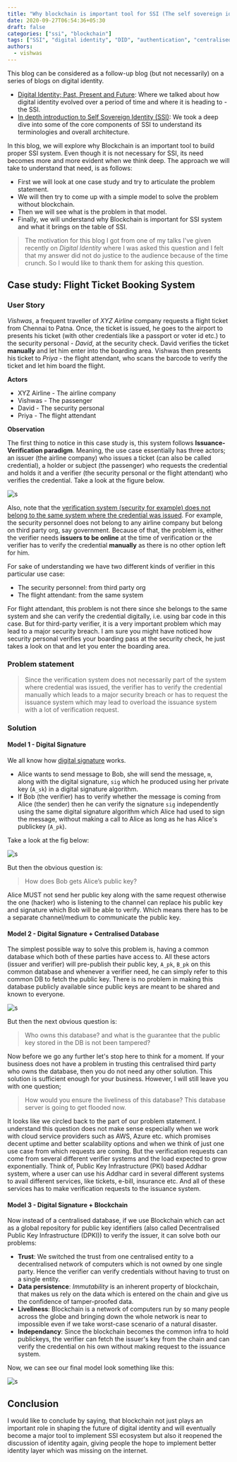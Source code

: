 ```yaml
---
title: "Why blockchain is important tool for SSI (The self sovereign identity) system?"
date: 2020-09-27T06:54:36+05:30
draft: false
categories: ["ssi", "blockchain"]
tags: ["SSI", "digital identity", "DID", "authentication", "centralised", "federated", "blockchain", "user-centric"]
authors:
  - vishwas
---
```


This blog can be considered as a follow-up blog (but not necessarily) on a series of blogs on digital identity. 

* [Digital Identity; Past, Present and Future](https://hypermineresearch.netlify.app/posts/ssi-intro/): Where we talked about how digital identity evolved over a period of time and where it is heading to - the SSI.
* [In depth introduction to Self Sovereign Identity (SSI)](https://hypermineresearch.netlify.app/posts/ssi-detail/): We took a deep dive into some of the core components of SSI to understand its terminologies and overall architecture. 

In this blog, we will explore why Blockchain is an important tool to build proper SSI system. Even though it is not necessary for SSI, its need becomes more and more evident when we think deep. The approach we will take to understand that need, is as follows:

* First we will look at one case study and try to articulate the problem statement.
* We will then try to come up with a simple model to solve the problem without blockchain.
* Then we will see what is the problem in that model.
* Finally, we will understand why Blockchain is important for SSI system and what it brings on the table of SSI.

>  The motivation for this blog I got from one of my talks I've given recently on *Digital Identity* where I was asked this question and I felt that my answer did not do justice to the audience because of the time crunch. So I would like to thank them for asking this question. 

## Case study: Flight Ticket Booking System

### User Story

*Vishwas*, a frequent traveller of *XYZ Airline* company requests a flight ticket from Chennai to Patna. Once, the ticket is issued, he goes to the airport to presents his ticket (with other credentials like a passport or voter id etc.) to the security personal - *David*, at the security check. David verifies the ticket **manually** and let him enter into the boarding area. Vishwas then presents his ticket to *Priya* - the flight attendant, who scans the barcode to verify the ticket and let him board the flight. 

**Actors**

* XYZ Airline - The airline company
* Vishwas - The passenger
* David - The security personal
* Priya - The flight attendant

**Observation**

The first thing to notice in this case study is, this system follows **Issuance-Verification paradigm**. Meaning, the use case essentially has three actors; an issuer (the airline company) who issues a ticket (can also be called credential), a holder or subject (the passenger) who requests the credential and holds it and a verifier (the security personal or the flight attendant) who verifies the credential. Take a look at the figure below.

![s](/images/need-of-blockchain-ssi/issue-verification.png.png)

Also, note that the <ins>verification system (security for example) does not belong to the same system where the credential was issued</ins>. For example, the security personnel does not belong to any airline company but belong on third party org, say government. Because of that, the problem is, either the verifier needs **issuers to be online** at the time of verification or the verifier has to verify the credential **manually** as there is no other option left for him. 

For sake of understanding we have two different kinds of verifier in this particular use case:

* The security personnel: from third party org
* The flight attendant:  from the same system

For flight attendant, this problem is not there since she belongs to the same system and she can verify the credential digitally, i.e. using bar code in this case. But for third-party verifier, it is a very important problem which may lead to a major security breach. I am sure you might have noticed how security personal verifies your boarding pass at the security check, he just takes a look on that and let you enter the boarding area. 


### Problem statement

> Since the verification system does not necessarily part of the system where credential was issued, the verifier has to verify the credential manually which leads to a major security breach or has to request the issuance system which may lead to overload the issuance system with a lot of verification request. 

### Solution

#### Model 1 - Digital Signature

We all know how [digital signature](https://en.wikipedia.org/wiki/Digital_signature) works. 

* Alice wants to send message to Bob, she will send the message, `m`, along with the digital signature, `sig` which he produced using her private key (`A_sk`) in a digital signature algorithm. 
* If Bob (the verifier) has to verify whether the message is coming from Alice (the sender) then he can verify the signature `sig` independently using the same digital signature algorithm which Alice had used to sign the message, without making a call to Alice as long as he has Alice's publickey (`A_pk`).  

Take a look at the fig below:

![s](/images/need-of-blockchain-ssi/dig-sig.png)

But then the obvious question is:

> How does Bob gets Alice’s public key?

Alice MUST not send her public key along with the same request otherwise the one (hacker) who is listening to the channel can replace his public key and signature which Bob will be able to verify. Which means there has to be a separate channel/medium to communicate the public key.

#### Model 2 - Digital Signature + Centralised Database

The simplest possible way to solve this problem is, having a common database which both of these parties have access to. All these actors (issuer and verifier) will pre-publish their public key, `A_pk`, `B_pk`  on this common database and whenever a verifier need, he can simply refer to this common DB to fetch the public key. There is no problem in making this database publicly available since public keys are meant to be shared and known to everyone. 

![s](/images/need-of-blockchain-ssi/dig-sig-db.png)

But then the next obvious question is:

> Who owns this database? and what is the guarantee that the public key stored in the DB is not been tampered? 


Now before we go any further let's stop here to think for a moment. If your business does not have a problem in trusting this centralised third party who owns the database, then you do not need any other solution. This solution is sufficient enough for your business. However, I will still leave you with one question;

> How would you ensure the liveliness of this database? This database server is going to get flooded now.

It looks like we circled back to the part of our problem statement. I understand this question does not make sense especially when we work with cloud service providers such as AWS, Azure etc. which promises decent uptime and better scalability options and when we think of just one use case from which requests are coming. But the verification requests can come from several different verifier systems and the load expected to grow exponentially. Think of, Public Key Infrastructure (PKI) based Addhar system, where a user can use his Addhar card in several different systems to avail different services, like tickets, e-bill, insurance etc. And all of these services has to make verification requests to the issuance system.


#### Model 3 - Digital Signature + Blockchain

Now instead of a centralised database, if we use Blockchain which can act as a global repository for public key identifiers (also called Decentralised Public Key Infrastructure (DPKI)) to verify the issuer, it can solve both our problems:

* **Trust**: We switched the trust from one centralised entity to a decentralised network of computers which is not owned by one single party. Hence the verifier can verify credentials without having to trust on a single entity.
* **Data persistence**: *Immutability* is an inherent property of blockchain, that makes us rely on the data which is entered on the chain and give us the confidence of tamper-proofed data.
* **Liveliness**: Blockchain is a network of computers run by so many people across the globe and bringing down the whole network is near to impossible even if we take worst-case scenario of a natural disaster. 
* **Independancy**: Since the blockchain becomes the common infra to hold publickeys, the verifier can fetch the issuer's key from the chain and can verify the credential on his own without making request to the issuance system.

Now, we can see our final model look something like this: 

![s](/images/need-of-blockchain-ssi/ssi-blockchain.png)


## Conclusion

I would like to conclude by saying, that blockchain not just plays an important role in shaping the future of digital identity and will eventually become a major tool to implement SSI ecosystem but also it reopened the discussion of identity again, giving people the hope to implement better identity layer which was missing on the internet. 



